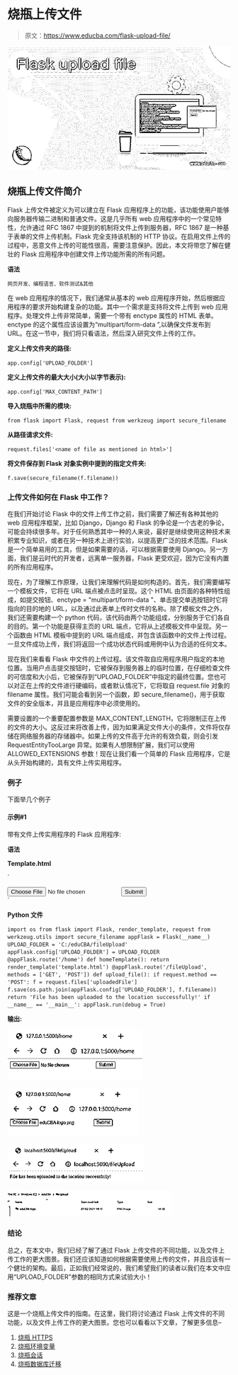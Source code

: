 # 烧瓶上传文件

> 原文：<https://www.educba.com/flask-upload-file/>

![Flask upload file](img/60a37b9713619b2678fb9f466c43d17b.png)



## 烧瓶上传文件简介

Flask 上传文件被定义为可以建立在 Flask 应用程序上的功能，该功能使用户能够向服务器传输二进制和普通文件。这是几乎所有 web 应用程序中的一个常见特性，允许通过 RFC 1867 中提到的机制将文件上传到服务器，RFC 1867 是一种基于表单的文件上传机制。Flask 完全支持该机制的 HTTP 协议。在启用文件上传的过程中，恶意文件上传的可能性很高，需要注意保护。因此，本文将带您了解在健壮的 Flask 应用程序中创建文件上传功能所需的所有问题。

**语法**

<small>网页开发、编程语言、软件测试&其他</small>

在 web 应用程序的情况下，我们通常从基本的 web 应用程序开始，然后根据应用程序的要求开始构建复杂的功能。其中一个需求是支持将文件上传到 web 应用程序。处理文件上传非常简单，需要一个带有 enctype 属性的 HTML 表单。enctype 的这个属性应该设置为“multipart/form-data ”,以确保文件发布到 URL。在这一节中，我们将只看语法，然后深入研究文件上传的工作。

**定义上传文件夹的路径:**

`app.config['UPLOAD_FOLDER']`

**定义上传文件的最大大小(大小以字节表示):**

`app.config['MAX_CONTENT_PATH']`

**导入烧瓶中所需的模块:**

`from flask import Flask, request
from werkzeug import secure_filename`

**从路径请求文件:**

`request.files['<name of file as mentioned in html>']`

**将文件保存到 Flask 对象实例中提到的指定文件夹:**

`f.save(secure_filename(f.filename))`

### 上传文件如何在 Flask 中工作？

在我们开始讨论 Flask 中的文件上传工作之前，我们需要了解还有各种其他的 web 应用程序框架，比如 Django，Django 和 Flask 的争论是一个古老的争论，可能会持续很多年。对于任何熟悉其中一种的人来说，最好是继续使用这种技术来积累专业知识，或者在另一种技术上进行实验，以提高更广泛的技术范围。Flask 是一个简单易用的工具，但是如果需要的话，可以根据需要使用 Django。另一方面，我们是云时代的开发者，远离单一服务器，Flask 更受欢迎，因为它没有内置的所有应用程序。

现在，为了理解工作原理，让我们来理解代码是如何构造的。首先，我们需要编写一个模板文件，它将在 URL 端点被点击时呈现。这个 HTML 由页面的各种特性组成，如提交按钮、enctype = "multipart/form-data "、单击提交单选按钮时它将指向的目的地的 URL，以及通过此表单上传时文件的名称。除了模板文件之外，我们还需要构建一个 python 代码，该代码由两个功能组成，分别服务于它们各自的目的。第一个功能是获得主页的 URL 端点，它将从上述模板文件中呈现。另一个函数由 HTML 模板中提到的 URL 端点组成，并包含该函数中的文件上传过程。一旦文件成功上传，我们将返回一个成功状态代码或用例中认为合适的任何文本。

现在我们来看看 Flask 中文件的上传过程。该文件取自应用程序用户指定的本地位置。当用户点击提交按钮时，它被保存到服务器上的临时位置，在仔细检查文件的可信度和大小后，它被保存到“UPLOAD_FOLDER”中指定的最终位置。您也可以对正在上传的文件进行硬编码，或者默认情况下，它将取自 request.file 对象的 filename 属性。我们可能会看到另一个函数，即 secure_filename()，用于获取文件的安全版本，并且是应用程序中必须使用的。

需要设置的一个重要配置参数是 MAX_CONTENT_LENGTH，它将限制正在上传的文件的大小。这反过来将改善上传，因为如果满足文件大小的条件，文件将仅存储在网络服务器的存储器中。如果上传的文件高于允许的有效负载，则会引发 RequestEntityTooLarge 异常。如果有人想限制扩展，我们可以使用 ALLOWED_EXTENSIONS 参数！现在让我们看一个简单的 Flask 应用程序，它是从头开始构建的，具有文件上传实用程序。

### 例子

下面举几个例子

#### 示例#1

带有文件上传实用程序的 Flask 应用程序:

**语法**

**Template.html**

`<html>
<body>
<form action = "http://localhost:5000/fileUpload" method = "POST"
enctype = "multipart/form-data">
<input type = "file" name = "uploadedFile" />
<input type = "submit"/>
</form>
</body>
</html>`

**Python 文件**

`import os
from flask import Flask, render_template, request
from werkzeug.utils import secure_filename
appFlask = Flask(__name__)
UPLOAD_FOLDER = 'C:/eduCBA/fileUpload'
appFlask.config['UPLOAD_FOLDER'] = UPLOAD_FOLDER
@appFlask.route('/home')
def homeTemplate():
return render_template('template.html')
@appFlask.route('/fileUpload', methods = ['GET', 'POST'])
def upload_file():
if request.method == 'POST':
f = request.files['uploadedFile'] f.save(os.path.join(appFlask.config['UPLOAD_FOLDER'], f.filename))
return 'File has been uploaded to the location successfully!'
if __name__ == '__main__':
appFlask.run(debug = True)`

**输出:**

![Flask upload file output 1](img/4455280176767e2c6e4ecc064d650de1.png)



![Flask upload file output 2](img/5921830cc769a42f1e8e688f565d4590.png)



![output 3](img/d3788215c239cca5c47d3e43577dfc28.png)



![output 4](img/74fc3d4b2595b55b6b5c726b5cb89ff2.png)



### 结论

总之，在本文中，我们已经了解了通过 Flask 上传文件的不同功能，以及文件上传工作的更大图景。我们还应该知道如何根据需要使用上传的文件，并且应该有一个健壮的架构。最后，正如我们经常说的，我们希望我们的读者以我们在本文中应用“UPLOAD_FOLDER”参数的相同方式来试验大小！

### 推荐文章

这是一个烧瓶上传文件的指南。在这里，我们将讨论通过 Flask 上传文件的不同功能，以及文件上传工作的更大图景。您也可以看看以下文章，了解更多信息–

1.  [烧瓶 HTTPS](https://www.educba.com/flask-https/)
2.  [烧瓶环境变量](https://www.educba.com/flask-environment-variables/)
3.  [烧瓶会话](https://www.educba.com/flask-session/)
4.  [烧瓶数据库迁移](https://www.educba.com/flask-db-migrate/)





